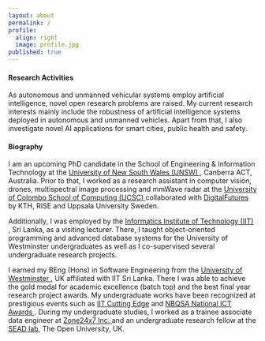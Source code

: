 ```yaml
---
layout: about
permalink: /
profile:
  align: right
  image: profile.jpg
published: true
---
```


#### Research Activities

As autonomous and unmanned vehicular systems employ artificial intelligence, novel open research problems are raised. My current research interests mainly include the robustness of artificial intelligence systems deployed in autonomous and unmanned vehicles. Apart from that, I also investigate novel AI applications for smart cities, public health and safety. 


#### Biography

I am an upcoming PhD candidate in the School of Engineering & Information Technology at the <a href="https://www.unsw.adfa.edu.au/seit"> University of New South Wales (UNSW) </a>, Canberra ACT, Australia. Prior to that, I worked as a research assistant in computer vision, drones, multispectral image processing and mmWave radar at the <a href="https://ucsc.cmb.ac.lk"> University of Colombo School of Computing (UCSC) </a> collaborated with <a href="https://www.digitalfutures.kth.se">DigitalFutures</a> by KTH, RISE and Uppsala University Sweden. 

Additionally, I was employed by the <a href="https://www.iit.ac.lk">Informatics Institute of Technology (IIT) </a>, Sri Lanka, as a visiting lecturer. There, I taught object-oriented programming and advanced database systems for the University of Westminster undergraduates as well as I co-supervised several undergraduate research projects. 

I earned my BEng (Hons) in Software Engineering from the <a href="https://www.westminster.ac.uk">University of Westminster </a>, UK affiliated with IIT Sri Lanka. There I was able to achieve the gold medal for academic excellence (batch top) and the best final year research project awards. My undergraduate works have been recognized at prestigious events such as <a href="https://cuttingedge.iit.ac.lk">IIT Cutting Edge</a> and <a href="https://nbqsa.com">NBQSA National ICT Awards </a>. During my undergraduate studies, I worked as a trainee associate data engineer at <a href="https://zone24x7.com">Zone24x7 Inc. </a> and an undergraduate research fellow at the <a href="http://sead.open.ac.uk">SEAD lab</a>, The Open University, UK. 
